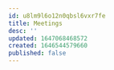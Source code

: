 ```yaml
---
id: u8lm9l6o12n0qbsl6vxr7fe
title: Meetings
desc: ''
updated: 1647068468572
created: 1646544579660
published: false
---
```


